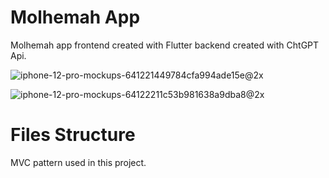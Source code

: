 # Molhemah App

Molhemah app frontend created with Flutter backend created with ChtGPT Api.


![iphone-12-pro-mockups-641221449784cfa994ade15e@2x](https://user-images.githubusercontent.com/92297044/226091570-c60d4486-1af6-458c-99ea-bd9338690693.png)

![iphone-12-pro-mockups-64122211c53b981638a9dba8@2x](https://user-images.githubusercontent.com/92297044/226091529-f38818e6-1335-4df0-98cf-457dd31af68e.png)

# Files Structure

MVC pattern used in this project.
